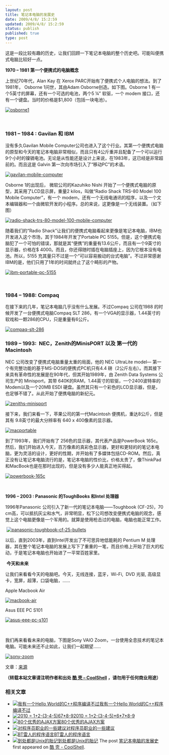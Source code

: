 ```yaml
---
layout: post
title: 笔记本电脑的发展史
date: 2009/4/8/ 15:2:59
updated: 2009/4/8/ 15:2:59
status: publish
published: true
type: post
---
```


这是一段比较有趣的历史，让我们回顾一下笔记本电脑的整个历史吧。可能叫便携式电脑比较好一点。


**1970 – 1981 第一个便携式的电脑概念**


上世纪70年代，Alan Kay 在 Xerox PARC开始有了便携式个人电脑的想法。到了1981年， Osborne 1问世，其由Adam Osborne创造。如下图。Osborne 1 有一个5英寸的屏幕，还有一个可选的电池，两个5 ¼” 软驱，一个 modem 接口，还有一个键盘。当时的价格是$1,800（包括一块电池）。


[![osborne1](https://coolshell.cn/wp-content/uploads/2009/04/osborne1.jpg "osborne1")](https://coolshell.cn/wp-content/uploads/2009/04/osborne1.jpg)


 


### 1981 – 1984 : Gavilan 和 IBM


没有多久Gavilan Mobile Computer公司也进入了这个行业。其第一个便携式电脑的原型和今天的笔记本电脑非常相似，而且只有4公斤重并且配备了一个可以运行9个小时的镍镉电池。无论是从性能还是设计上来说，在1983年，这已经是非常超前的。而且这是 Galvin 第一次向市场引入了“移动PC”的术语。


[![gavilan-mobile-computer](https://coolshell.cn/wp-content/uploads/2009/04/gavilan-mobile-computer.jpg "gavilan-mobile-computer")](https://coolshell.cn/wp-content/uploads/2009/04/gavilan-mobile-computer.jpg)


Osborne 1的出现后， 微软公司的Kazuhiko Nishi 开始了一个便携式电脑的原型，其采用了LCD显示屏，重量2 kilos，叫做“Radio Shack TRS-80 Model 100 Mobile Computer”，有一个 modem，还有一个无线电通讯的程序，以及一个文本编辑器和一个由微软开发的小程序。总的来说，这更像是一个无线装置。（如下图）


[![radio-shack-trs-80-model-100-mobile-computer](https://coolshell.cn/wp-content/uploads/2009/04/radio-shack-trs-80-model-100-mobile-computer.jpg "radio-shack-trs-80-model-100-mobile-computer")](https://coolshell.cn/wp-content/uploads/2009/04/radio-shack-trs-80-model-100-mobile-computer.jpg)


随着我们的“Radio Shack”让我们的便携式电脑看起来更像是笔记本电脑，IBM也开发进入这个市场，其于1984年开发了Portable PC 5155。但是，这个便携式电脑犯了一个可怕的错误，那就是其“便携”的重量有13.6公斤，而且有一个9英寸的显示器，价格在$ 4000。而且，你还得随时插在电脑插座上，因为它根本没有电池。所以，5155 充其量只不过是一个“可以容易搬动的台式电脑”。不过非常感谢IBM的是，他们只用了1年的时间就终止了这个畸形的产物。


[![ibm-portable-pc-5155](https://coolshell.cn/wp-content/uploads/2009/04/ibm-portable-pc-5155.jpg "ibm-portable-pc-5155")](https://coolshell.cn/wp-content/uploads/2009/04/ibm-portable-pc-5155.jpg)


 


### 1984 – 1988: Compaq


在接下来的几年，笔记本电脑几乎没有什么发展。不过Compaq 公司在1988 的时候开发了一台便携式电脑Compaq SLT 286，有一个VGA的显示器，1.44英寸的软戏和一颗286的CPU，只是重量有6公斤。


[![compaq-slt-286](https://coolshell.cn/wp-content/uploads/2009/04/compaq-slt-286.jpg "compaq-slt-286")](https://coolshell.cn/wp-content/uploads/2009/04/compaq-slt-286.jpg)


### 


### 1989 – 1993:  NEC，Zenith的MinisPORT 以及 第一代的Macintosh


NEC 公司改变了便携式电脑重量太重的局面，他的 NEC UltraLite model— 第一个有完整功能的基于MS-DOS的便携式PC机只有4.4 磅（2公斤左右）。而其接下来具有革命性的发展是在90年代，但其开始1989年，由 Zenith Data Systems 公司生产的 Minisport，其带 640K的RAM，1.44英寸的软驱，一个2400波特率的Modem以及一个20MB ESDI 硬盘。虽然其只有一个彩色的LCD显示器，但是，也足够不错了。从此开始了便携电脑的新纪元。


[![zeniths-minisport](https://coolshell.cn/wp-content/uploads/2009/04/zeniths-minisport.jpg "zeniths-minisport")](https://coolshell.cn/wp-content/uploads/2009/04/zeniths-minisport.jpg)


接下来，我们来看一下，苹果公司的第一代Macintosh 便携机，重达8公斤，但是其有 9.8英寸的最大分辨率有 640 x 400像素的显示器。


[![macportable](https://coolshell.cn/wp-content/uploads/2009/04/macportable.jpg "macportable")](https://coolshell.cn/wp-content/uploads/2009/04/macportable.jpg)


到了1993年，我们开始有了 256色的显示器，其代表产品是PowerBook 165c。然后，我们开始进入今天，百万像素的真彩色显示器，更好和更轻的的笔记本电脑，更为灵活的设计，更好的性期，并开始有了多媒体包括CD-ROM。然后，真正没有让笔记本电脑流行的是，笔记本电脑的性价比，价格太贵了，像ThinkPad和MacBook也是在那时出现的，但是没有多少人能真正地买得起。


[![powerbook-165c](https://coolshell.cn/wp-content/uploads/2009/04/powerbook-165c.jpg "powerbook-165c")](https://coolshell.cn/wp-content/uploads/2009/04/powerbook-165c.jpg)


 


**1996 – 2003 : Panasonic 的ToughBooks 和Intel 处理器**


1996年Panasonic 公司引入了新一代的笔记本电脑——Toughbook (CF-25)，70 cm高，可以抵抗灰尘和水气，非常明显，松下公司想改变便携式电脑的观念，感觉上这个电脑更像是一个军用的。就算是使用枪击过的电脑，电脑也能正常工作。


 [![panasonic-toughbook-cf-25-bullets](https://coolshell.cn/wp-content/uploads/2009/04/panasonic-toughbook-cf-25-bullets.jpg "panasonic-toughbook-cf-25-bullets")](https://coolshell.cn/wp-content/uploads/2009/04/panasonic-toughbook-cf-25-bullets.jpg)


以后，直到2003年，直到Intel开发出了不可思异地低能耗的 Pentium M 处理器，其在整个笔记本电脑的发展上写下了重重的一笔，而且价格上开始了巨大的松动，于是笔记本电脑也开始进了一平常百姓家里。


 **今天和未来**


让我们来看看今天的电脑吧。今天，无线连接，蓝牙，Wi-Fi,  DVD 光驱, 高级显卡，宽屏，超薄，口袋电脑，……


Apple Macbook Air


[![macbook-air](https://coolshell.cn/wp-content/uploads/2009/04/macbook-air.jpg "macbook-air")](https://coolshell.cn/wp-content/uploads/2009/04/macbook-air.jpg)


Asus EEE PC S101


[![asus-eee-pc-s101](https://coolshell.cn/wp-content/uploads/2009/04/asus-eee-pc-s101.jpg "asus-eee-pc-s101")](https://coolshell.cn/wp-content/uploads/2009/04/asus-eee-pc-s101.jpg)


 


我们再来看看未来的电脑，下图是Sony VAIO Zoom，一台使用全息技术的笔记本电脑。可能未来还不止如此，让我们一起期望……


[![sony-zoom](https://coolshell.cn/wp-content/uploads/2009/04/sony-zoom.jpg "sony-zoom")](https://coolshell.cn/wp-content/uploads/2009/04/sony-zoom.jpg)


文章：[来源](http://www.geekwithlaptop.com/laptop-revolution-where-size-does-mater-a-whole-lot/)



**（转载本站文章请注明作者和出处 [酷 壳 – CoolShell](https://coolshell.cn/) ，请勿用于任何商业用途）**



### 相关文章

* [![我有一个Hello World的C++程序编译不过](https://coolshell.cn/wp-content/uploads/2011/04/JQXWL-150x150.png)](https://coolshell.cn/articles/4170.html)[我有一个Hello World的C++程序编译不过](https://coolshell.cn/articles/4170.html)
* [![2010 = 1+2-(3-4-5)*6*7*8-9](https://coolshell.cn/wp-content/plugins/wordpress-23-related-posts-plugin/static/thumbs/1.jpg)](https://coolshell.cn/articles/2036.html)[2010 = 1+2-(3-4-5)\*6\*7\*8-9](https://coolshell.cn/articles/2036.html)
* [![80个优秀的AJAX方案](https://coolshell.cn/wp-content/uploads/2009/03/34-gnome-1-150x150.gif)](https://coolshell.cn/articles/57.html)[80个优秀的AJAX方案](https://coolshell.cn/articles/57.html)
* [![对程序员职业的一些建议](https://coolshell.cn/wp-content/plugins/wordpress-23-related-posts-plugin/static/thumbs/11.jpg)](https://coolshell.cn/articles/4561.html)[对程序员职业的一些建议](https://coolshell.cn/articles/4561.html)
* [![BT雷人的程序语言](https://coolshell.cn/wp-content/plugins/wordpress-23-related-posts-plugin/static/thumbs/21.jpg)](https://coolshell.cn/articles/1142.html)[BT雷人的程序语言](https://coolshell.cn/articles/1142.html)
* [![到处都是Unix的胎记](https://coolshell.cn/wp-content/plugins/wordpress-23-related-posts-plugin/static/thumbs/24.jpg)](https://coolshell.cn/articles/1532.html)[到处都是Unix的胎记](https://coolshell.cn/articles/1532.html)
The post [笔记本电脑的发展史](https://coolshell.cn/articles/378.html) first appeared on [酷 壳 - CoolShell](https://coolshell.cn).